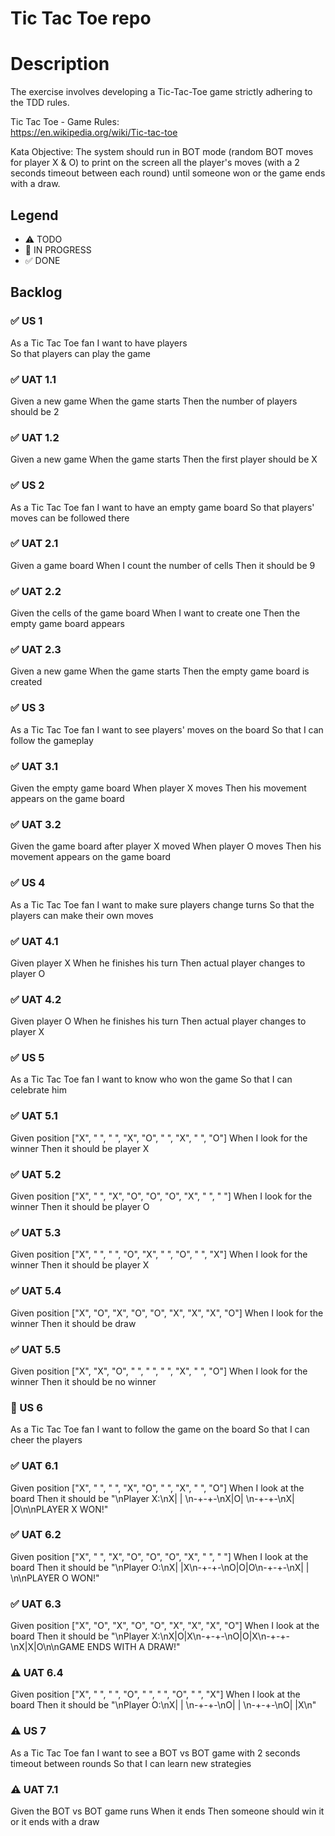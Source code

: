 # Tic Tac Toe repo

# Description 
The exercise involves developing a Tic-Tac-Toe game strictly adhering to the TDD rules.

Tic	Tac	Toe	- Game	Rules:	
https://en.wikipedia.org/wiki/Tic-tac-toe

Kata Objective:
The system should run in BOT mode (random BOT moves for player X & O) to print on the screen all the player's moves (with a 2 seconds timeout between each round) until someone won or the game ends with 
a draw.

## Legend
- ⚠ TODO
- 🚧 IN PROGRESS
- ✅ DONE

## Backlog
### ✅ US 1 
As a Tic Tac Toe fan
I want to have players  
So that players can play the game

### ✅ UAT 1.1
Given a new game
When the game starts 
Then the number of players should be 2

### ✅ UAT 1.2
Given a new game
When the game starts 
Then the first player should be X

### ✅ US 2 
As a Tic Tac Toe fan
I want to have an empty game board 
So that players' moves can be followed there

### ✅ UAT 2.1
Given a game board
When I count the number of cells 
Then it should be 9

### ✅ UAT 2.2
Given the cells of the game board
When I want to create one
Then the empty game board appears

### ✅ UAT 2.3
Given a new game
When the game starts 
Then the empty game board is created

### ✅ US 3
As a Tic Tac Toe fan 
I want to see players' moves on the board 
So that I can follow the gameplay

### ✅ UAT 3.1
Given the empty game board
When player X moves
Then his movement appears on the game board

### ✅ UAT 3.2
Given the game board after player X moved
When player O moves
Then his movement appears on the game board

### ✅ US 4
As a Tic Tac Toe fan
I want to make sure players change turns
So that the players can make their own moves

### ✅ UAT 4.1
Given player X
When he finishes his turn
Then actual player changes to player O

### ✅ UAT 4.2
Given player O
When he finishes his turn
Then actual player changes to player X

### ✅ US 5
As a Tic Tac Toe fan
I want to know who won the game
So that I can celebrate him

### ✅ UAT 5.1
Given position ["X", " ", " ", "X", "O", " ", "X", " ", "O"]
When I look for the winner
Then it should be player X

### ✅ UAT 5.2
Given position ["X", " ", "X", "O", "O", "O", "X", " ", " "]
When I look for the winner
Then it should be player O

### ✅ UAT 5.3
Given position ["X", " ", " ", "O", "X", " ", "O", " ", "X"]
When I look for the winner
Then it should be player X

### ✅ UAT 5.4
Given position ["X", "O", "X", "O", "O", "X", "X", "X", "O"]
When I look for the winner
Then it should be draw

### ✅ UAT 5.5
Given position ["X", "X", "O", " ", " ", " ", "X", " ", "O"]
When I look for the winner
Then it should be no winner

### 🚧 US 6
As a Tic Tac Toe fan
I want to follow the game on the board
So that I can cheer the players

### ✅ UAT 6.1
Given position ["X", " ", " ", "X", "O", " ", "X", " ", "O"]
When I look at the board
Then it should be "\nPlayer X:\nX| | \n-+-+-\nX|O| \n-+-+-\nX| |O\n\nPLAYER X WON!"

### ✅ UAT 6.2
Given position ["X", " ", "X", "O", "O", "O", "X", " ", " "]
When I look at the board
Then it should be "\nPlayer O:\nX| |X\n-+-+-\nO|O|O\n-+-+-\nX| | \n\nPLAYER O WON!"

### ✅ UAT 6.3
Given position ["X", "O", "X", "O", "O", "X", "X", "X", "O"]
When I look at the board
Then it should be "\nPlayer X:\nX|O|X\n-+-+-\nO|O|X\n-+-+-\nX|X|O\n\nGAME ENDS WITH A DRAW!"

### ⚠ UAT 6.4
Given position ["X", " ", " ", "O", " ", " ", "O", " ", "X"]
When I look at the board
Then it should be "\nPlayer O:\nX| | \n-+-+-\nO| | \n-+-+-\nO| |X\n"

### ⚠ US 7 
As a Tic Tac Toe fan
I want to see a BOT vs BOT game with 2 seconds timeout between rounds
So that I can learn new strategies

### ⚠ UAT 7.1
Given the BOT vs BOT game runs
When it ends
Then someone should win it or it ends with a draw